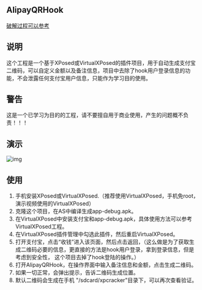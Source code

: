 AlipayQRHook
------

[破解过程可以参考](https://www.52pojie.cn/thread-821871-1-1.html)

说明
------
这个工程是一个基于XPosed或VirtualXPosed的插件项目，用于自动生成支付宝二维码，可以自定义金额以及备注信息，项目中去除了hook用户登录信息的功能，不会泄露任何支付宝用户信息，只能作为学习目的使用。

警告
------
这是一个已学习为目的的工程，请不要擅自用于商业使用，产生的问题概不负责！！！

演示
------
![img](https://github.com/wayu002/AlipayQRHook/blob/master/record.gif)

使用
------
1. 手机安装XPosed或VirtualXPosed.（推荐使用VirtualXPosed，手机免root，演示视频使用的VirtualXPosed）
2. 克隆这个项目，在AS中编译生成app-debug.apk。
3. 在VirtualXPosed中安装支付宝和app-debug.apk，具体使用方法可以参考VirtualXPosed工程。
4. 在VirtualXPosed插件管理中勾选此插件，然后重启VirtualXPosed。
5. 打开支付宝，点击“收钱”进入该页面，然后点击返回，（这么做是为了获取生成二维码必要的信息，更直接的方法是hook用户登录，拿到登录信息，但是考虑到安全性， 这个项目去掉了hook登陆的操作。）
6. 打开AlipayQRHook，在操作界面中输入备注信息和金额，点击生成二维码。
7. 如果一切正常，会弹出提示，告诉二维码生成位置。
8. 默认二维码会生成在手机 "/sdcard/xpcracker"目录下，可以再次查看验证。
